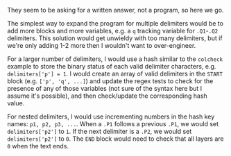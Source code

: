 They seem to be asking for a written answer, not a program, so here we go.

The simplest way to expand the program for multiple delimiters would be to add more blocks and more variables, e.g. a `q` tracking variable for `.Q1`-`.Q2` delimiters. This solution would get unwieldy with too many delimiters, but if we're only adding 1-2 more then I wouldn't want to over-engineer.

For a larger number of delimiters, I would use a hash similar to the `colcheck` example to store the binary status of each valid delimiter characters, e.g. `delimiters['p'] = 1`. I would create an array of valid delimiters in the `START` block (e.g. `['p', 'q', ...]`) and update the regex tests to check for the presence of any of those variables (not sure of the syntax here but I assume it's possible), and then check/update the corresponding hash value.

For nested delimiters, I would use incrementing numbers in the hash key names: `p1, p2, p3, ...`. When a `.P1` follows a previous `.P1`, we would set `delimiters['p2']` to `1`. If the next delimiter is a `.P2`, we would set `delimiters['p2']` to `0`. The `END` block would need to check that all layers are `0` when the text ends.
